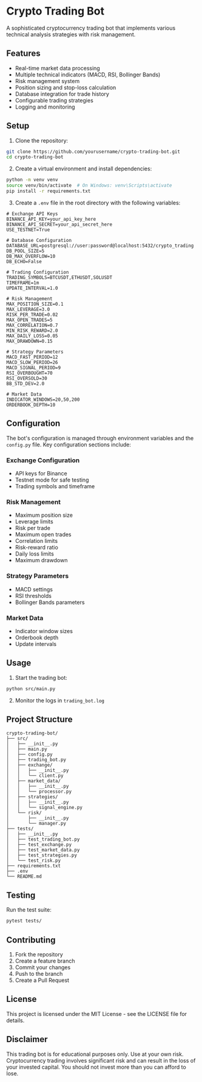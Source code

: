 # Crypto Trading Bot

A sophisticated cryptocurrency trading bot that implements various technical analysis strategies with risk management.

## Features

- Real-time market data processing
- Multiple technical indicators (MACD, RSI, Bollinger Bands)
- Risk management system
- Position sizing and stop-loss calculation
- Database integration for trade history
- Configurable trading strategies
- Logging and monitoring

## Setup

1. Clone the repository:
```bash
git clone https://github.com/yourusername/crypto-trading-bot.git
cd crypto-trading-bot
```

2. Create a virtual environment and install dependencies:
```bash
python -m venv venv
source venv/bin/activate  # On Windows: venv\Scripts\activate
pip install -r requirements.txt
```

3. Create a `.env` file in the root directory with the following variables:
```env
# Exchange API Keys
BINANCE_API_KEY=your_api_key_here
BINANCE_API_SECRET=your_api_secret_here
USE_TESTNET=True

# Database Configuration
DATABASE_URL=postgresql://user:password@localhost:5432/crypto_trading
DB_POOL_SIZE=5
DB_MAX_OVERFLOW=10
DB_ECHO=False

# Trading Configuration
TRADING_SYMBOLS=BTCUSDT,ETHUSDT,SOLUSDT
TIMEFRAME=1m
UPDATE_INTERVAL=1.0

# Risk Management
MAX_POSITION_SIZE=0.1
MAX_LEVERAGE=3.0
RISK_PER_TRADE=0.02
MAX_OPEN_TRADES=5
MAX_CORRELATION=0.7
MIN_RISK_REWARD=2.0
MAX_DAILY_LOSS=0.05
MAX_DRAWDOWN=0.15

# Strategy Parameters
MACD_FAST_PERIOD=12
MACD_SLOW_PERIOD=26
MACD_SIGNAL_PERIOD=9
RSI_OVERBOUGHT=70
RSI_OVERSOLD=30
BB_STD_DEV=2.0

# Market Data
INDICATOR_WINDOWS=20,50,200
ORDERBOOK_DEPTH=10
```

## Configuration

The bot's configuration is managed through environment variables and the `config.py` file. Key configuration sections include:

### Exchange Configuration
- API keys for Binance
- Testnet mode for safe testing
- Trading symbols and timeframe

### Risk Management
- Maximum position size
- Leverage limits
- Risk per trade
- Maximum open trades
- Correlation limits
- Risk-reward ratio
- Daily loss limits
- Maximum drawdown

### Strategy Parameters
- MACD settings
- RSI thresholds
- Bollinger Bands parameters

### Market Data
- Indicator window sizes
- Orderbook depth
- Update intervals

## Usage

1. Start the trading bot:
```bash
python src/main.py
```

2. Monitor the logs in `trading_bot.log`

## Project Structure

```
crypto-trading-bot/
├── src/
│   ├── __init__.py
│   ├── main.py
│   ├── config.py
│   ├── trading_bot.py
│   ├── exchange/
│   │   ├── __init__.py
│   │   └── client.py
│   ├── market_data/
│   │   ├── __init__.py
│   │   └── processor.py
│   ├── strategies/
│   │   ├── __init__.py
│   │   └── signal_engine.py
│   └── risk/
│       ├── __init__.py
│       └── manager.py
├── tests/
│   ├── __init__.py
│   ├── test_trading_bot.py
│   ├── test_exchange.py
│   ├── test_market_data.py
│   ├── test_strategies.py
│   └── test_risk.py
├── requirements.txt
├── .env
└── README.md
```

## Testing

Run the test suite:
```bash
pytest tests/
```

## Contributing

1. Fork the repository
2. Create a feature branch
3. Commit your changes
4. Push to the branch
5. Create a Pull Request

## License

This project is licensed under the MIT License - see the LICENSE file for details.

## Disclaimer

This trading bot is for educational purposes only. Use at your own risk. Cryptocurrency trading involves significant risk and can result in the loss of your invested capital. You should not invest more than you can afford to lose. 